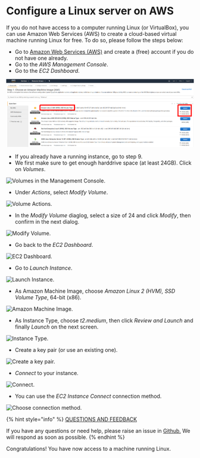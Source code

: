 # Configure a Linux server on AWS

If you do not have access to a computer running Linux \(or VirtualBox\), you can use Amazon Web Services \(AWS\) to create a cloud-based virtual machine running Linux for free. To do so, please follow the steps below:

* Go to [Amazon Web Services \(AWS\)](https://aws.amazon.com/) and create a \(free\) account if you do not have one already.
* Go to the _AWS Management Console_.
* Go to the _EC2 Dashboard_.

![AWS Management Console.](images/AMI.png)

* If you already have a running instance, go to step 9.
* We first make sure to get enough harddrive space \(at least 24GB\). Click on _Volumes_.

![Volumes in the Management Console.](https://github.com/cardano-foundation/stake-pool-school-handbook/tree/490a2c877b1c2b93450333a8297d1c398b950536/.gitbook/assets/volumes.png)

* Under _Actions_, select _Modify Volume_.

![Volume Actions.](https://github.com/cardano-foundation/stake-pool-school-handbook/tree/490a2c877b1c2b93450333a8297d1c398b950536/.gitbook/assets/volume_actions.png)

* In the _Modify Volume_ diaglog, select a size of 24 and click _Modify_, then confirm in the next dialog.

![Modify Volume.](https://github.com/cardano-foundation/stake-pool-school-handbook/tree/490a2c877b1c2b93450333a8297d1c398b950536/.gitbook/assets/modify_volume.png)

* Go back to the _EC2 Dashboard_.

![EC2 Dashboard.](https://github.com/cardano-foundation/stake-pool-school-handbook/tree/490a2c877b1c2b93450333a8297d1c398b950536/.gitbook/assets/dashboard.png)

* Go to _Launch Instance_.

![Launch Instance.](https://github.com/cardano-foundation/stake-pool-school-handbook/tree/490a2c877b1c2b93450333a8297d1c398b950536/.gitbook/assets/launch_instance.png)

* As Amazon Machine Image, choose _Amazon Linux 2 \(HVM\), SSD Volume Type_, 64-bit \(x86\).

![Amazon Machine Image.](https://github.com/cardano-foundation/stake-pool-school-handbook/tree/490a2c877b1c2b93450333a8297d1c398b950536/.gitbook/assets/AMI.png)

* As Instance Type, choose _t2.medium_, then click _Review and Launch_ and finally _Launch_ on the next screen.

![Instance Type.](https://github.com/cardano-foundation/stake-pool-school-handbook/tree/490a2c877b1c2b93450333a8297d1c398b950536/.gitbook/assets/Instance_Type.png)

* Create a key pair \(or use an existing one\).

![Create a key pair.](https://github.com/cardano-foundation/stake-pool-school-handbook/tree/490a2c877b1c2b93450333a8297d1c398b950536/.gitbook/assets/key_pair.png)

* _Connect_ to your instance.

![Connect.](https://github.com/cardano-foundation/stake-pool-school-handbook/tree/490a2c877b1c2b93450333a8297d1c398b950536/.gitbook/assets/connect.png)

* You can use the _EC2 Instance Connect_ connection method.

![Choose connection method.](https://github.com/cardano-foundation/stake-pool-school-handbook/tree/490a2c877b1c2b93450333a8297d1c398b950536/.gitbook/assets/connect2.png)





{% hint style="info" %}
[QUESTIONS AND FEEDBACK](https://github.com/carloslodelar/SPO/issues)

If you have any questions or need help, please raise an issue in [Github.](https://github.com/cardano-foundation/stake-pool-school-handbook/issues) We will respond as soon as possible.
{% endhint %}

Congratulations! You have now access to a machine running Linux.
